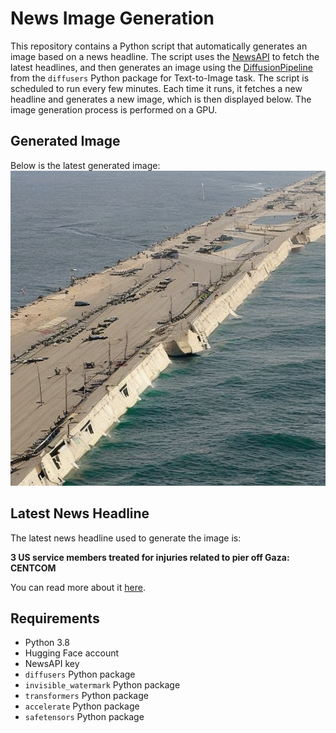 # News Image Generation
This repository contains a Python script that automatically generates an image based on a news headline. The script uses the [NewsAPI](https://newsapi.org/) to fetch the latest headlines, and then generates an image using the [DiffusionPipeline](https://github.com/huggingface/diffusers) from the `diffusers` Python package for Text-to-Image task.
The script is scheduled to run every few minutes. Each time it runs, it fetches a new headline and generates a new image, which is then displayed below. The image generation process is performed on a GPU.

## Generated Image
Below is the latest generated image:
![Generated Image](image.png)

## Latest News Headline
The latest news headline used to generate the image is:

**3 US service members treated for injuries related to pier off Gaza: CENTCOM**

You can read more about it [here](https://news.google.com/rss/articles/CBMib2h0dHBzOi8vYWJjbmV3cy5nby5jb20vSW50ZXJuYXRpb25hbC8zLXVzLXNlcnZpY2UtbWVtYmVycy10cmVhdGVkLWluanVyaWVzLXJlbGF0ZWQtcGllci1nYXphL3N0b3J5P2lkPTExMDUxOTU3NNIBc2h0dHBzOi8vYWJjbmV3cy5nby5jb20vYW1wL0ludGVybmF0aW9uYWwvMy11cy1zZXJ2aWNlLW1lbWJlcnMtdHJlYXRlZC1pbmp1cmllcy1yZWxhdGVkLXBpZXItZ2F6YS9zdG9yeT9pZD0xMTA1MTk1NzQ?oc=5).

## Requirements
- Python 3.8
- Hugging Face account
- NewsAPI key
- `diffusers` Python package
- `invisible_watermark` Python package
- `transformers` Python package
- `accelerate` Python package
- `safetensors` Python package

